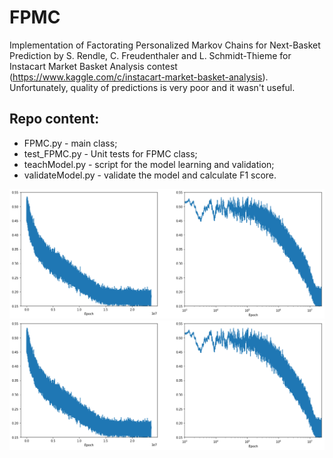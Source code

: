 # FPMC

Implementation of Factorating Personalized Markov Chains for Next-Basket Prediction by S. Rendle, C. Freudenthaler and L. Schmidt-Thieme for Instacart Market Basket Analysis contest (https://www.kaggle.com/c/instacart-market-basket-analysis). Unfortunately, quality of predictions is very poor and it wasn't useful.

## Repo content:
<ul>
<li> FPMC.py  - main class;
<li> test_FPMC.py  -  Unit tests for FPMC class;
<li> teachModel.py  -  script for the model learning and validation;
<li> validateModel.py  -  validate the model and calculate F1 score.
</ul>

![alt tag](curve.png)
![alt tag](curve2.png)
